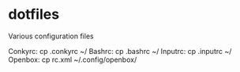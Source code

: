 dotfiles
========

Various configuration files

Conkyrc: cp .conkyrc ~/
Bashrc: cp .bashrc ~/
Inputrc: cp .inputrc ~/
Openbox: cp rc.xml ~/.config/openbox/
